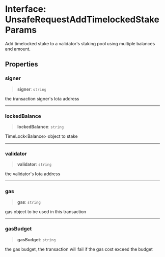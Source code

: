 # Interface: UnsafeRequestAddTimelockedStakeParams

Add timelocked stake to a validator's staking pool using multiple balances and amount.

## Properties

### signer

> **signer**: `string`

the transaction signer's Iota address

---

### lockedBalance

> **lockedBalance**: `string`

TimeLock<Balance<IOTA>> object to stake

---

### validator

> **validator**: `string`

the validator's Iota address

---

### gas

> **gas**: `string`

gas object to be used in this transaction

---

### gasBudget

> **gasBudget**: `string`

the gas budget, the transaction will fail if the gas cost exceed the budget
